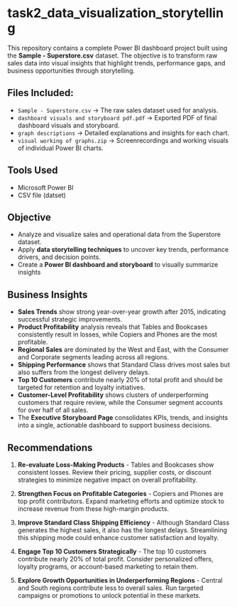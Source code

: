 # task2_data_visualization_storytelling

This repository contains a complete Power BI dashboard project built using the **Sample - Superstore.csv** dataset. The objective is to transform raw sales data into visual insights that highlight trends, performance gaps, and business opportunities through storytelling.

## Files Included:
- `Sample - Superstore.csv` → The raw sales dataset used for analysis.
- `dashboard visuals and storyboard pdf.pdf` → Exported PDF of final dashboard visuals and storyboard.
- `graph descriptions` → Detailed explanations and insights for each chart.
- `visual working of graphs.zip` → Screenrecordings and working visuals of individual Power BI charts.

## Tools Used

- Microsoft Power BI
- CSV file (datset)

## Objective

- Analyze and visualize sales and operational data from the Superstore dataset.
- Apply **data storytelling techniques** to uncover key trends, performance drivers, and decision points.
- Create a **Power BI dashboard and storyboard** to visually summarize insights 


## Business Insights

- **Sales Trends** show strong year-over-year growth after 2015, indicating successful strategic improvements.
- **Product Profitability** analysis reveals that Tables and Bookcases consistently result in losses, while Copiers and Phones are the most profitable.
- **Regional Sales** are dominated by the West and East, with the Consumer and Corporate segments leading across all regions.
- **Shipping Performance** shows that Standard Class drives most sales but also suffers from the longest delivery delays.
- **Top 10 Customers** contribute nearly 20% of total profit and should be targeted for retention and loyalty initiatives.
- **Customer-Level Profitability** shows clusters of underperforming customers that require review, while the Consumer segment accounts for over half of all sales.
- The **Executive Storyboard Page** consolidates KPIs, trends, and insights into a single, actionable dashboard to support business decisions.


## Recommendations

1. **Re-evaluate Loss-Making Products** - Tables and Bookcases show consistent losses. Review their pricing, supplier costs, or discount strategies to minimize negative impact on overall profitability.

2. **Strengthen Focus on Profitable Categories** - Copiers and Phones are top profit contributors. Expand marketing efforts and optimize stock to increase revenue from these high-margin products.

3. **Improve Standard Class Shipping Efficiency** - Although Standard Class generates the highest sales, it also has the longest delays. Streamlining this shipping mode could enhance customer satisfaction and loyalty.

4. **Engage Top 10 Customers Strategically** - The top 10 customers contribute nearly 20% of total profit. Consider personalized offers, loyalty programs, or account-based marketing to retain them.

5. **Explore Growth Opportunities in Underperforming Regions** - Central and South regions contribute less to overall sales. Run targeted campaigns or promotions to unlock potential in these markets.
